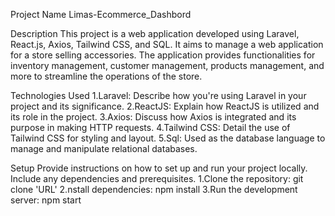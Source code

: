 Project Name
Limas-Ecommerce_Dashbord

Description
This project is a web application developed using Laravel, React.js, Axios, Tailwind CSS, and SQL. It aims to manage a web application for a store selling accessories.
The application provides functionalities for inventory management, customer management, products management, and more to streamline the operations of the store.

Technologies Used
1.Laravel: Describe how you're using Laravel in your project and its significance.
2.ReactJS: Explain how ReactJS is utilized and its role in the project.
3.Axios: Discuss how Axios is integrated and its purpose in making HTTP requests.
4.Tailwind CSS: Detail the use of Tailwind CSS for styling and layout.
5.Sql: Used as the database language to manage and manipulate relational databases. 

Setup
Provide instructions on how to set up and run your project locally. Include any dependencies and prerequisites.
1.Clone the repository: git clone 'URL'
2.nstall dependencies: npm install
3.Run the development server: npm start
